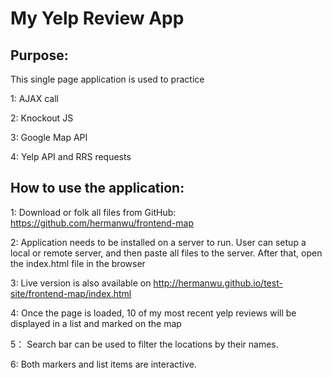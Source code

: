 My Yelp Review App
===============================
Purpose:
-------
This single page application is used to practice

1: AJAX call

2: Knockout JS

3: Google Map API

4: Yelp API and RRS requests


How to use the application:
-----------
1: Download or folk all files from GitHub: https://github.com/hermanwu/frontend-map

2: Application needs to be installed on a server to run. User can setup a local or remote server, and then paste all files to the server. After that, open the index.html file in the browser

3: Live version is also available on http://hermanwu.github.io/test-site/frontend-map/index.html

4: Once the page is loaded, 10 of my most recent yelp reviews will be displayed in a list and marked on the map

5： Search bar can be used to filter the locations by their names.

6: Both markers and list items are interactive.